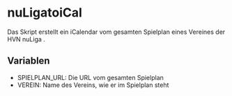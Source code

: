 # nuLigatoiCal
Das Skript erstellt ein iCalendar vom gesamten Spielplan eines Vereines der HVN nuLiga .

## Variablen
- SPIELPLAN_URL: Die URL vom gesamten Spielplan
- VEREIN: Name des Vereins, wie er im Spielplan steht
